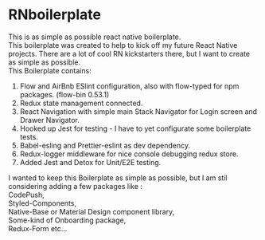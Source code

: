 # RNboilerplate

This is as simple as possible react native boilerplate.<br>
This boilerplate was created to help to kick off my future React Native projects. There are a lot of cool RN kickstarters there, but I want to create as simple as possible.<br>
This Boilerplate contains:<br>

1. Flow and AirBnb ESlint configuration, also with flow-typed for npm packages. (flow-bin 0.53.1)<br>
2. Redux state management connected. <br>
3. React Navigation with simple main Stack Navigator for Login screen and Drawer Navigator.<br>
4. Hooked up Jest for testing - I have to yet configurate some boilerplate tests.<br>
5. Babel-esling and Prettier-eslint as dev dependency. <br>
6. Redux-logger middleware for nice console debugging redux store. <br>
7. Added Jest and Detox for Unit/E2E testing.

I wanted to keep this Boilerplate as simple as possible, but I am stil considering adding a few packages like :<br>
CodePush,<br>
Styled-Components,<br>
Native-Base or Material Design component library,<br>
Some-kind of Onboarding package,<br>
Redux-Form etc...<br>
